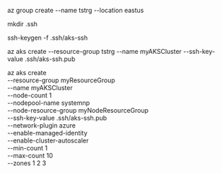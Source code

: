 az group create --name tstrg --location eastus

mkdir .ssh

ssh-keygen -f .ssh/aks-ssh

az aks create --resource-group tstrg --name myAKSCluster --ssh-key-value .ssh/aks-ssh.pub

az aks create \
--resource-group myResourceGroup \
--name myAKSCluster \
--node-count 1 \
--nodepool-name systemnp \
--node-resource-group myNodeResourceGroup \
--ssh-key-value .ssh/aks-ssh.pub \
--network-plugin azure \
--enable-managed-identity \
--enable-cluster-autoscaler \
--min-count 1 \
--max-count 10 \
--zones 1 2 3



